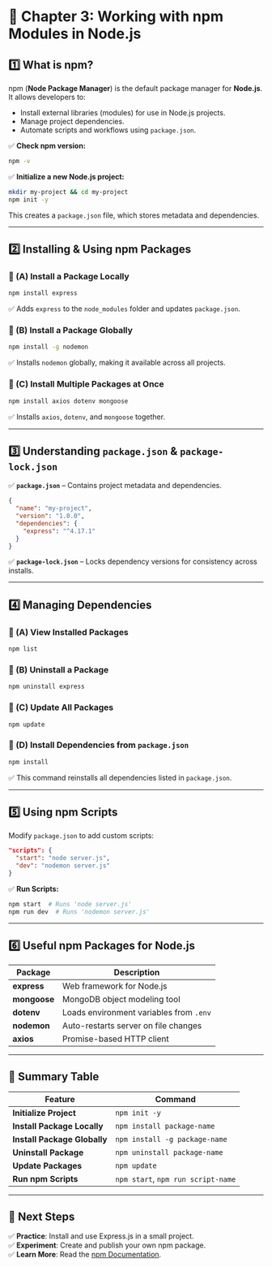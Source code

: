 # **📌 Chapter 3: Working with npm Modules in Node.js**

## **1️⃣ What is npm?**

npm (**Node Package Manager**) is the default package manager for **Node.js**. It allows developers to:

- Install external libraries (modules) for use in Node.js projects.
- Manage project dependencies.
- Automate scripts and workflows using `package.json`.

✅ **Check npm version:**

```sh
npm -v
```

✅ **Initialize a new Node.js project:**

```sh
mkdir my-project && cd my-project
npm init -y
```

This creates a `package.json` file, which stores metadata and dependencies.

---

## **2️⃣ Installing & Using npm Packages**

### **📌 (A) Install a Package Locally**

```sh
npm install express
```

✅ Adds `express` to the `node_modules` folder and updates `package.json`.

### **📌 (B) Install a Package Globally**

```sh
npm install -g nodemon
```

✅ Installs `nodemon` globally, making it available across all projects.

### **📌 (C) Install Multiple Packages at Once**

```sh
npm install axios dotenv mongoose
```

✅ Installs `axios`, `dotenv`, and `mongoose` together.

---

## **3️⃣ Understanding `package.json` & `package-lock.json`**

✅ **`package.json`** – Contains project metadata and dependencies.

```json
{
  "name": "my-project",
  "version": "1.0.0",
  "dependencies": {
    "express": "^4.17.1"
  }
}
```

✅ **`package-lock.json`** – Locks dependency versions for consistency across installs.

---

## **4️⃣ Managing Dependencies**

### **📌 (A) View Installed Packages**

```sh
npm list
```

### **📌 (B) Uninstall a Package**

```sh
npm uninstall express
```

### **📌 (C) Update All Packages**

```sh
npm update
```

### **📌 (D) Install Dependencies from `package.json`**

```sh
npm install
```

✅ This command reinstalls all dependencies listed in `package.json`.

---

## **5️⃣ Using npm Scripts**

Modify `package.json` to add custom scripts:

```json
"scripts": {
  "start": "node server.js",
  "dev": "nodemon server.js"
}
```

✅ **Run Scripts:**

```sh
npm start  # Runs 'node server.js'
npm run dev  # Runs 'nodemon server.js'
```

---

## **6️⃣ Useful npm Packages for Node.js**

| Package      | Description                             |
| ------------ | --------------------------------------- |
| **express**  | Web framework for Node.js               |
| **mongoose** | MongoDB object modeling tool            |
| **dotenv**   | Loads environment variables from `.env` |
| **nodemon**  | Auto-restarts server on file changes    |
| **axios**    | Promise-based HTTP client               |

---

## **📌 Summary Table**

| Feature                      | Command                            |
| ---------------------------- | ---------------------------------- |
| **Initialize Project**       | `npm init -y`                      |
| **Install Package Locally**  | `npm install package-name`         |
| **Install Package Globally** | `npm install -g package-name`      |
| **Uninstall Package**        | `npm uninstall package-name`       |
| **Update Packages**          | `npm update`                       |
| **Run npm Scripts**          | `npm start`, `npm run script-name` |

---

## **🚀 Next Steps**

✅ **Practice**: Install and use Express.js in a small project.  
✅ **Experiment**: Create and publish your own npm package.  
✅ **Learn More**: Read the [npm Documentation](https://docs.npmjs.com/).
